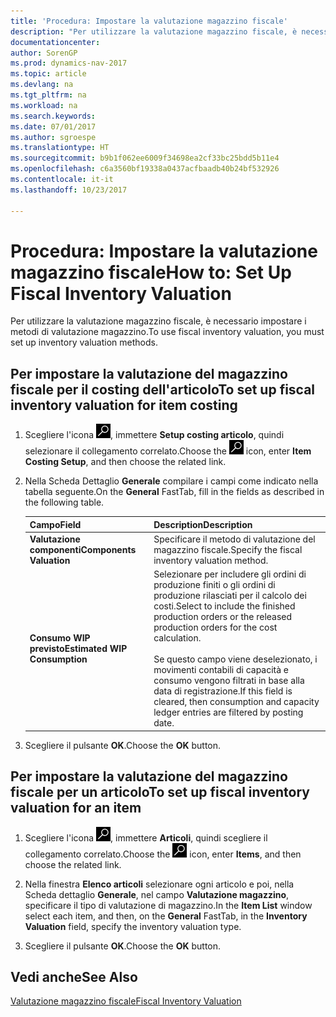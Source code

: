 ```yaml
---
title: 'Procedura: Impostare la valutazione magazzino fiscale'
description: "Per utilizzare la valutazione magazzino fiscale, è necessario impostare i metodi di valutazione magazzino."
documentationcenter: 
author: SorenGP
ms.prod: dynamics-nav-2017
ms.topic: article
ms.devlang: na
ms.tgt_pltfrm: na
ms.workload: na
ms.search.keywords: 
ms.date: 07/01/2017
ms.author: sgroespe
ms.translationtype: HT
ms.sourcegitcommit: b9b1f062ee6009f34698ea2cf33bc25bdd5b11e4
ms.openlocfilehash: c6a3560bf19338a0437acfbaadb40b24bf532926
ms.contentlocale: it-it
ms.lasthandoff: 10/23/2017

---
```

# <a name="how-to-set-up-fiscal-inventory-valuation"></a><span data-ttu-id="42577-103">Procedura: Impostare la valutazione magazzino fiscale</span><span class="sxs-lookup"><span data-stu-id="42577-103">How to: Set Up Fiscal Inventory Valuation</span></span>
<span data-ttu-id="42577-104">Per utilizzare la valutazione magazzino fiscale, è necessario impostare i metodi di valutazione magazzino.</span><span class="sxs-lookup"><span data-stu-id="42577-104">To use fiscal inventory valuation, you must set up inventory valuation methods.</span></span>  

## <a name="to-set-up-fiscal-inventory-valuation-for-item-costing"></a><span data-ttu-id="42577-105">Per impostare la valutazione del magazzino fiscale per il costing dell'articolo</span><span class="sxs-lookup"><span data-stu-id="42577-105">To set up fiscal inventory valuation for item costing</span></span>  

1.  <span data-ttu-id="42577-106">Scegliere l'icona ![Cerca pagina o report](../../media/ui-search/search_small.png "Cerca pagina o report"), immettere **Setup costing articolo**, quindi selezionare il collegamento correlato.</span><span class="sxs-lookup"><span data-stu-id="42577-106">Choose the ![Search for Page or Report](../../media/ui-search/search_small.png "Search for Page or Report icon") icon, enter **Item Costing Setup**, and then choose the related link.</span></span>  
2.  <span data-ttu-id="42577-107">Nella Scheda Dettaglio **Generale** compilare i campi come indicato nella tabella seguente.</span><span class="sxs-lookup"><span data-stu-id="42577-107">On the **General** FastTab, fill in the fields as described in the following table.</span></span>  

    |<span data-ttu-id="42577-108">Campo</span><span class="sxs-lookup"><span data-stu-id="42577-108">Field</span></span>|<span data-ttu-id="42577-109">Description</span><span class="sxs-lookup"><span data-stu-id="42577-109">Description</span></span>|  
    |---------------------------------|---------------------------------------|  
    |<span data-ttu-id="42577-110">**Valutazione componenti**</span><span class="sxs-lookup"><span data-stu-id="42577-110">**Components Valuation**</span></span>|<span data-ttu-id="42577-111">Specificare il metodo di valutazione del magazzino fiscale.</span><span class="sxs-lookup"><span data-stu-id="42577-111">Specify the fiscal inventory valuation method.</span></span>|  
    |<span data-ttu-id="42577-112">**Consumo WIP previsto**</span><span class="sxs-lookup"><span data-stu-id="42577-112">**Estimated WIP Consumption**</span></span>|<span data-ttu-id="42577-113">Selezionare per includere gli ordini di produzione finiti o gli ordini di produzione rilasciati per il calcolo dei costi.</span><span class="sxs-lookup"><span data-stu-id="42577-113">Select to include the finished production orders or the released production orders for the cost calculation.</span></span><br /><br /> <span data-ttu-id="42577-114">Se questo campo viene deselezionato, i movimenti contabili di capacità e consumo vengono filtrati in base alla data di registrazione.</span><span class="sxs-lookup"><span data-stu-id="42577-114">If this field is cleared, then consumption and capacity ledger entries are filtered by posting date.</span></span>|  

3.  <span data-ttu-id="42577-115">Scegliere il pulsante **OK**.</span><span class="sxs-lookup"><span data-stu-id="42577-115">Choose the **OK** button.</span></span>  

## <a name="to-set-up-fiscal-inventory-valuation-for-an-item"></a><span data-ttu-id="42577-116">Per impostare la valutazione del magazzino fiscale per un articolo</span><span class="sxs-lookup"><span data-stu-id="42577-116">To set up fiscal inventory valuation for an item</span></span>  

1.  <span data-ttu-id="42577-117">Scegliere l'icona ![Cerca pagina o report](../../media/ui-search/search_small.png "Cerca pagina o report"), immettere **Articoli**, quindi scegliere il collegamento correlato.</span><span class="sxs-lookup"><span data-stu-id="42577-117">Choose the ![Search for Page or Report](../../media/ui-search/search_small.png "Search for Page or Report icon") icon, enter **Items**, and then choose the related link.</span></span>  
2.  <span data-ttu-id="42577-118">Nella finestra **Elenco articoli** selezionare ogni articolo e poi, nella Scheda dettaglio **Generale**, nel campo **Valutazione magazzino**, specificare il tipo di valutazione di magazzino.</span><span class="sxs-lookup"><span data-stu-id="42577-118">In the **Item List** window select each item, and then, on the **General** FastTab, in the **Inventory Valuation** field, specify the inventory valuation type.</span></span>  

3.  <span data-ttu-id="42577-119">Scegliere il pulsante **OK**.</span><span class="sxs-lookup"><span data-stu-id="42577-119">Choose the **OK** button.</span></span>  

## <a name="see-also"></a><span data-ttu-id="42577-120">Vedi anche</span><span class="sxs-lookup"><span data-stu-id="42577-120">See Also</span></span>  
 [<span data-ttu-id="42577-121">Valutazione magazzino fiscale</span><span class="sxs-lookup"><span data-stu-id="42577-121">Fiscal Inventory Valuation</span></span>](fiscal-inventory-valuation.md)   

